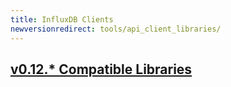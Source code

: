```yaml
---
title: InfluxDB Clients
newversionredirect: tools/api_client_libraries/
---
```

## [v0.12.* Compatible Libraries](/influxdb/v0.12/clients/api/)
